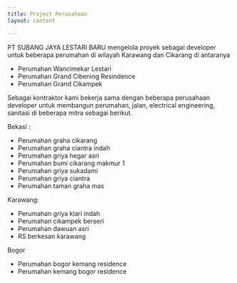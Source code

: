 ```yaml
---
title: Project Perusahaan
layout: content

---
```


PT SUBANG JAYA LESTARI BARU mengelola proyek sebagai developer untuk beberapa perumahan di wilayah Karawang dan Cikarang di antaranya

* Perumahan Wancimekar Lestari
* Perumahan Grand Cibening Resindence
* Perumahan Grand Cikampek

Sebagai kontraktor kami bekerja sama dengan beberapa perusahaan developer untuk membangun perumahan, jalan, electrical engineering, sanitasi di beberapa mitra sebagai berikut.

Bekasi :

* Perumahan graha cikarang
* Perumahan graha ciantra indah
* Perumahan griya hegar asri
* Perumahan bumi cikarang makmur 1
* Perumahan griya sukadami
* Perumahan griya ciantra
* Perumahan taman graha mas

Karawang:

* Perumahan griya klari indah
* Perumahan cikampek berseri
* Perumahan dawuan asri
* RS berkesan karawang

Bogor 

* Perumahan bogor kemang residence
* Perumahan kemang bogor residence